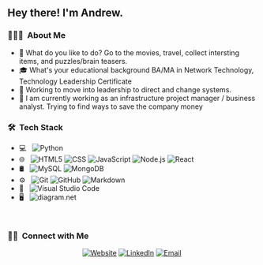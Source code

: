 <h2> Hey there! I'm Andrew.</h2>

<h3> 👨🏻‍💻 &nbsp;About Me </h3>

- 🤔 What do you like to do? Go to the movies, travel, collect intersting items, and puzzles/brain teasers.
- 🎓 What's your educational background BA/MA in Network Technology, Technology Leadership Certificate
- 💼 Working to move into leadership to direct and change systems.
- 🌱 I am currently working as an infrastructure project manager / business analyst.  Trying to find ways to save the company money

<h3> 🛠 &nbsp;Tech Stack</h3>

- 💻 &nbsp;
![Python](https://img.shields.io/badge/-Python-333333?style=flat&...)
- 🌐 &nbsp;
![HTML5](img.shields.io/badge/-HTML5-333333?style=flat&l...)
![CSS](img.shields.io/badge/-CSS-333333?style=flat&log...)
![JavaScript](img.shields.io/badge/-JavaScript-333333?style=f...)
![Node.js](img.shields.io/badge/-Node.js-333333?style=flat...)
![React](img.shields.io/badge/-React-333333?style=flat&l...)
- 🛢 &nbsp;
![MySQL](img.shields.io/badge/-MySQL-333333?style=flat&l...)
![MongoDB](img.shields.io/badge/-MongoDB-333333?style=flat...)
- ⚙️ &nbsp;
![Git](img.shields.io/badge/-Git-333333?style=flat&log...)
![GitHub](img.shields.io/badge/-GitHub-333333?style=flat&...)
![Markdown](img.shields.io/badge/-Markdown-333333?style=fla...)
- 🔧 &nbsp;
![Visual Studio Code](img.shields.io/badge/-Visual%20Studio%20Code-33...)
- 🖥 &nbsp;
![diagram.net](img.shields.io/badge/-Diagram.net-333333?style=...)

<br/>

<h3> 🤝🏻 &nbsp;Connect with Me </h3>

<p align="center">
<a href="www.kuralabs.org"><img alt="Website" src="img.shields.io/badge/Website-www.kuralabs.org-o..."></a>
<a href="https://www.linkedin.com/in/andrew-mullen-/"><img alt="LinkedIn" src="img.shields.io/badge/LinkedIn-Andrew%20Mullen..."></a>
<a href="mullencsllc@gmail.com"><img alt="Email" src="img.shields.io/badge/Email-mullencsllc@gmail.com...."></a>
</p>

<!---
andmulLABS01/andmulLABS01 is a ✨ special ✨ repository because its `README.md` (this file) appears on your GitHub profile.
You can click the Preview link to take a look at your changes.
--->
